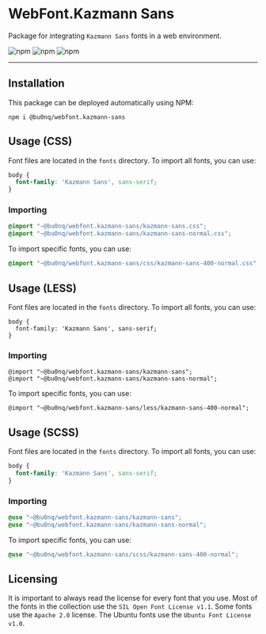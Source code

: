 # WebFont.Kazmann Sans

Package for integrating `Kazmann Sans` fonts in a web environment.

![npm](https://img.shields.io/npm/v/@bu0nq/webfont.kazmann-sans?style=for-the-badge)
![npm](https://img.shields.io/npm/dm/@bu0nq/webfont.kazmann-sans?style=for-the-badge)
![npm](https://img.shields.io/npm/dt/@bu0nq/webfont.kazmann-sans?style=for-the-badge)
___

## Installation

This package can be deployed automatically using NPM:

```
npm i @bu0nq/webfont.kazmann-sans
```

## Usage (CSS)

Font files are located in the `fonts` directory. To import all fonts, you can use:

```css
body {
  font-family: 'Kazmann Sans', sans-serif;
}
```

### Importing

```css
@import "~@bu0nq/webfont.kazmann-sans/kazmann-sans.css";
@import "~@bu0nq/webfont.kazmann-sans/kazmann-sans-normal.css";
```

To import specific fonts, you can use:

```css
@import "~@bu0nq/webfont.kazmann-sans/css/kazmann-sans-400-normal.css";
```

## Usage (LESS)

Font files are located in the `fonts` directory. To import all fonts, you can use:

```less
body {
  font-family: 'Kazmann Sans', sans-serif;
}
```

### Importing

```less
@import "~@bu0nq/webfont.kazmann-sans/kazmann-sans";
@import "~@bu0nq/webfont.kazmann-sans/kazmann-sans-normal";
```

To import specific fonts, you can use:

```less
@import "~@bu0nq/webfont.kazmann-sans/less/kazmann-sans-400-normal";
```

## Usage (SCSS)

Font files are located in the `fonts` directory. To import all fonts, you can use:

```scss
body {
  font-family: 'Kazmann Sans', sans-serif;
}
```

### Importing

```scss
@use "~@bu0nq/webfont.kazmann-sans/kazmann-sans";
@use "~@bu0nq/webfont.kazmann-sans/kazmann-sans-normal";
```

To import specific fonts, you can use:

```scss
@use "~@bu0nq/webfont.kazmann-sans/scss/kazmann-sans-400-normal";
```

## Licensing

It is important to always read the license for every font that you use. Most of the fonts in the collection use the `SIL
Open Font License v1.1`. Some fonts use the `Apache 2.0` license. The Ubuntu fonts use the `Ubuntu Font License v1.0`.
